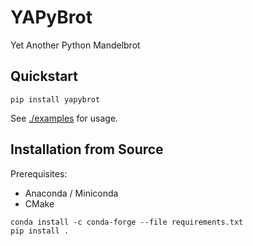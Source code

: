 # YAPyBrot

Yet Another Python Mandelbrot

## Quickstart

```
pip install yapybrot
```
See [./examples](./examples) for usage.

## Installation from Source

Prerequisites:

* Anaconda / Miniconda
* CMake

```
conda install -c conda-forge --file requirements.txt
pip install .
```
